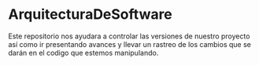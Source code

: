 # ArquitecturaDeSoftware
Este repositorio nos ayudara a controlar las versiones de nuestro proyecto así como ir presentando avances y llevar un rastreo de los cambios
que se darán en el codigo que estemos manipulando.
